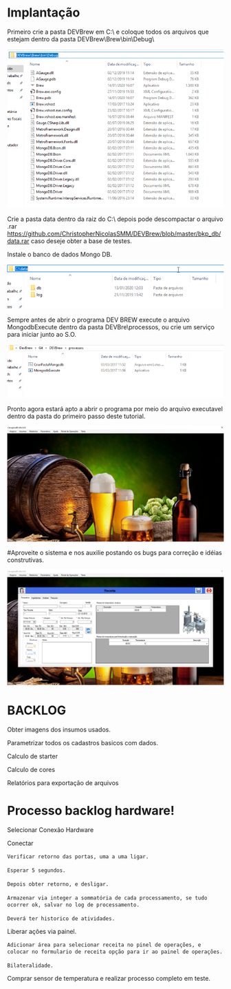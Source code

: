 # Implantação

Primeiro crie a pasta DEVBrew em C:\ e coloque todos os arquivos que estejam dentro da pasta DEVBrew\Brew\bin\Debug\ 

![alt text](https://github.com/ChristopherNicolasSMM/DEVBrew/blob/master/Imagens/1.png?raw=true)

Crie a pasta data dentro da raiz do C:\ depois pode descompactar o arquivo .rar https://github.com/ChristopherNicolasSMM/DEVBrew/blob/master/bkp_db/data.rar caso deseje obter a base de testes.

Instale o banco de dados Mongo DB.

![alt text](https://github.com/ChristopherNicolasSMM/DEVBrew/blob/master/Imagens/2.png?raw=true)

Sempre antes de abrir o programa DEV BREW execute o arquivo MongodbExecute dentro da pasta DEVBre\processos, ou crie um serviço para iniciar junto ao S.O.

![alt text](https://github.com/ChristopherNicolasSMM/DEVBrew/blob/master/Imagens/3.png?raw=true)

Pronto agora estará apto a abrir o programa por meio do arquivo executavel dentro da pasta do primeiro passo deste tutorial.

![alt text](https://github.com/ChristopherNicolasSMM/DEVBrew/blob/master/Imagens/4.png?raw=true)

#Aproveite o sistema e nos auxilie postando os bugs para correção e idéias construtivas.

![alt text](https://github.com/ChristopherNicolasSMM/DEVBrew/blob/master/Imagens/5.png?raw=true)


# BACKLOG


Obter imagens dos insumos usados.

Parametrizar todos os cadastros basicos com dados.

Calculo de starter

Calculo de cores

Relatórios para exportação de arquivos


# Processo backlog hardware!
Selecionar Conexão Hardware

Conectar 

	Verificar retorno das portas, uma a uma ligar.
	
	Esperar 5 segundos.
	
	Depois obter retorno, e desligar. 
	
	Armazenar via integer a sommatória de cada processamento, se tudo ocorrer ok, salvar no log de processamento.
	
	Deverá ter historico de atividades.
	
Liberar ações via painel.

	Adicionar área para selecionar receita no pinel de operações, e colocar no formulario de receita opção para ir ao painel de operações. 
	
	Bilateralidade.
	
Comprar sensor de temperatura e realizar processo completo em teste.


